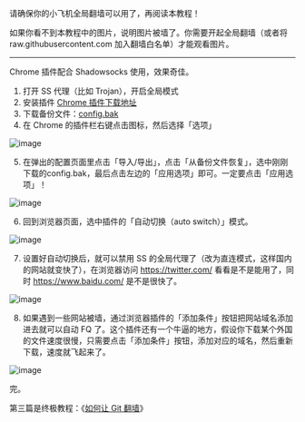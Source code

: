 请确保你的小飞机全局翻墙可以用了，再阅读本教程！

如果你看不到本教程中的图片，说明图片被墙了。你需要开起全局翻墙（或者将 raw.githubusercontent.com 加入翻墙白名单）才能观看图片。

---

Chrome 插件配合 Shadowsocks 使用，效果奇佳。

1. 打开 SS 代理（比如 Trojan），开启全局模式
2. 安装插件 [Chrome 插件下载地址](https://chrome.google.com/webstore/detail/padekgcemlokbadohgkifijomclgjgif)
3. 下载备份文件：[config.bak](https://raw.githubusercontent.com/sun-shadow/Surf_the_Internet/master/config.bak)  
4. 在 Chrome 的插件栏右键点击图标，然后选择「选项」

![image](https://user-images.githubusercontent.com/59866634/72330854-2d680a00-36f2-11ea-96ae-5317075310ed.png)


5. 在弹出的配置页面里点击「导入/导出」，点击「从备份文件恢复」，选中刚刚下载的config.bak，最后点击左边的「应用选项」即可。一定要点击「应用选项」！

![image](https://user-images.githubusercontent.com/59866634/72330908-483a7e80-36f2-11ea-976c-73e21f8447b7.png)


6. 回到浏览器页面，选中插件的「自动切换（auto switch）」模式。

![image](https://user-images.githubusercontent.com/59866634/72330958-5d171200-36f2-11ea-9836-1192b0cef630.png)


7. 设置好自动切换后，就可以禁用 SS 的全局代理了（改为直连模式，这样国内的网站就变快了），在浏览器访问 https://twitter.com/ 看看是不是能用了，同时 https://www.baidu.com/ 是不是很快了。


![image](https://user-images.githubusercontent.com/59866634/72331022-6f914b80-36f2-11ea-8171-273f8aadc9ec.png)

8. 如果遇到一些网站被墙，通过浏览器插件的「添加条件」按钮把网站域名添加进去就可以自动 FQ 了。这个插件还有一个牛逼的地方，假设你下载某个外国的文件速度很慢，只需要点击「添加条件」按钮，添加对应的域名，然后重新下载，速度就飞起来了。

![image](https://user-images.githubusercontent.com/59866634/72331056-8041c180-36f2-11ea-852b-78d11ddb8cf8.png)


完。

第三篇是终极教程：《[如何让 Git 翻墙](https://github.com/sun-shadow/Surf_the_Internet/blob/master/%E5%91%BD%E4%BB%A4%E8%A1%8C%E7%AF%87.md)》
